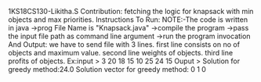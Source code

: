 1KS18CS130-Likitha.S
Contribution:
   fetching the logic for knapsack with min objects and max priorities.
 Instructions To Run:
  NOTE:-The code is written in java
  ->prog File Name is "Knapsack.java"
  ->compile the program
  ->pass the input file path as command line argument 
  ->run the program
invocation And Output:
  we have to send file with 3 lines.
  first line consists on no of objects and maximum value.
  second line weights of objects.
  third line profits of objects.
    Ex:input >
 3 20
 18 15 10
 25 24 15
      Ouput >
 Solution for greedy method:24.0
 Solution vector for greedy method:
 0      1       0
